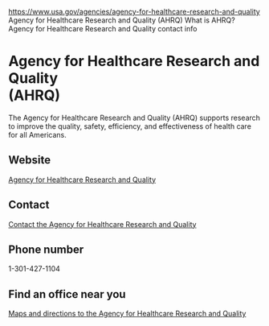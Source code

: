 

https://www.usa.gov/agencies/agency-for-healthcare-research-and-quality
Agency for Healthcare Research and Quality (AHRQ)
What is AHRQ?
Agency for Healthcare Research and Quality contact info

Agency for Healthcare Research and Quality  
(AHRQ)  
=================================================

The Agency for Healthcare Research and Quality (AHRQ) supports research to improve the quality, safety, efficiency, and effectiveness of health care for all Americans.

Website  
-------

[Agency for Healthcare Research and Quality](https://www.ahrq.gov/)

Contact  
-------

[Contact the Agency for Healthcare Research and Quality](https://www.ahrq.gov/contact/index.html)

Phone number  
------------

1-301-427-1104

Find an office near you  
-----------------------

[Maps and directions to the Agency for Healthcare Research and Quality](https://www.ahrq.gov/cpi/about/directions/index.html)
